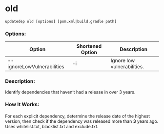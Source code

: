 # old

```
updatedep old [options] [pom.xml|build.gradle path]
```

###
### Options:

 | Option                                                            | Shortened Option                                        | Description                              |
 |-------------------------------------------------------------------|---------------------------------------------------------|------------------------------------------|
 | --ignoreLowVulnerabilities                                        | -i                                                      | Ignore low vulnerabilities.              |

####
### Description:
Identify dependencies that haven’t had a release in over 3 years.
### How It Works:
####
For each explicit dependency, determine the release date of the highest version, then check if the dependency was released more than **3** years ago. Uses whitelist.txt, blacklist.txt and exclude.txt.

